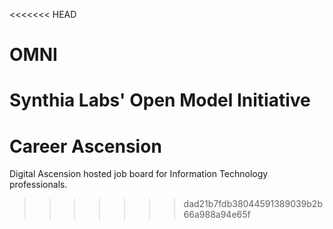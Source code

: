 <<<<<<< HEAD
# OMNI
Synthia Labs' Open Model Initiative
=======
# Career Ascension
Digital Ascension hosted job board for Information Technology professionals.
>>>>>>> dad21b7fdb38044591389039b2b66a988a94e65f
